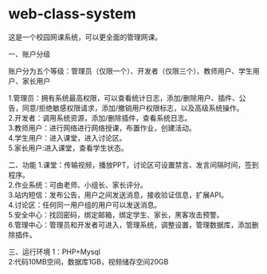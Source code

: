 # web-class-system


这是一个校园网课系统，可以更全面的管理网课。

一、账户分级

账户分为五个等级：管理员（仅限一个）、开发者（仅限三个）、教师用户、学生用户、家长用户

1.管理员：拥有系统最高权限，可以查看统计日志，添加/删除用户、插件、公告，同意/拒绝敏感权限请求，添加/撤销用户权限标志，以及高级系统操作。
<br>2.开发者：调用系统资源，添加/删除插件，查看系统日志。
<br>3.教师用户：进行网络进行网络授课，布置作业，创建活动。
<br>4.学生用户：进入课堂，进入讨论区。
<br>5.家长用户:进入课堂，查看学生状态。

二、功能
1.课堂：传输视频，播放PPT，讨论区可设置禁言、发言间隔时间，签到程序。
<br>2.作业系统：可由老师、小组长、家长评分。
<br>3.站内短信：发布公告，用户之间发送消息，接收验证信息，扩展API。
<br>4.讨论区：任何同一用户组的用户可以发送消息。
<br>5.安全中心：找回密码，绑定邮箱，绑定学生、家长，黑客攻击预警。
<br>6.管理中心：管理员和开发者可进入，管理系统，调整设置，管理数据库，添加删除插件。

三、运行环境
1：PHP+Mysql
<br>2:代码10MB空间，数据库1GB，视频储存空间20GB

